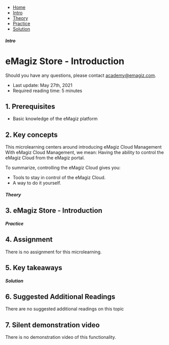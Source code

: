 <div class="ez-academy">
    <div class="ez-academy__body">
        <main class="micro-learning">
        <ul class="doc-nav">
            <li class="doc-nav__item"><a href="../../docs/microlearning/novice-emagiz-store-index" class="doc-nav__link">Home</a></li>
            <li class="doc-nav__item"><a href="#intro" class="doc-nav__link">Intro</a></li>
            <li class="doc-nav__item"><a href="#theory" class="doc-nav__link">Theory</a></li>
            <li class="doc-nav__item"><a href="#practice" class="doc-nav__link">Practice</a></li>
            <li class="doc-nav__item"><a href="#solution" class="doc-nav__link">Solution</a></li>
        </ul>

<div class="doc">

##### Intro

# eMagiz Store - Introduction


Should you have any questions, please contact academy@emagiz.com.

- Last update: May 27th, 2021
- Required reading time: 5 minutes

## 1. Prerequisites
- Basic knowledge of the eMagiz platform

## 2. Key concepts
This microlearning centers around introducing eMagiz Cloud Management
With eMagiz Cloud Management, we mean: Having the ability to control the eMagiz Cloud from the eMagiz portal.

To summarize, controlling the eMagiz Cloud gives you:
-   Tools to stay in control of the eMagiz Cloud.
-   A way to do it yourself.

##### Theory

## 3. eMagiz Store - Introduction



##### Practice

## 4. Assignment

There is no assignment for this microlearning.

## 5. Key takeaways


##### Solution

## 6. Suggested Additional Readings

There are no suggested additional readings on this topic

## 7. Silent demonstration video

There is no demonstration video of this functionality. 

</div>
</main>
</div>
</div>